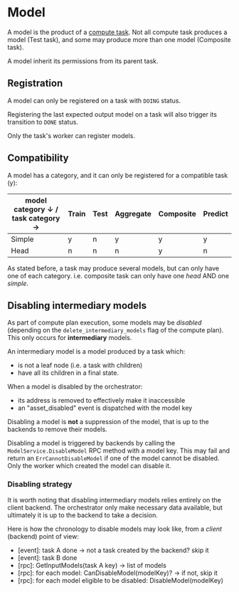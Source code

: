 # Model

A model is the product of a [compute task](./computetask.md).
Not all compute task produces a model (Test task), and some may produce more than one model (Composite task).

A model inherit its permissions from its parent task.

## Registration

A model can only be registered on a task with `DOING` status.

Registering the last expected output model on a task will also trigger its transition to `DONE` status.

Only the task's worker can register models.

## Compatibility

A model has a category, and it can only be registered for a compatible task (y):

| model category ↓ / task category → | Train | Test | Aggregate | Composite | Predict |
|------------------------------------|-------|------|-----------|-----------|---------|
| Simple                             | y     | n    | y         | y         | y       |
| Head                               | n     | n    | n         | y         | n       |

As stated before, a task may produce several models, but can only have one of each category.
i.e. composite task can only have one *head* AND one *simple*.

## Disabling intermediary models

As part of compute plan execution, some models may be *disabled* (depending on the `delete_intermediary_models` flag of the compute plan).
This only occurs for **intermediary** models.

An intermediary model is a model produced by a task which:
- is not a leaf node (i.e. a task with children)
- have all its children in a final state.

When a model is disabled by the orchestrator:
- its address is removed to effectively make it inaccessible
- an "asset_disabled" event is dispatched with the model key

Disabling a model is **not** a suppression of the model, that is up to the backends to remove their models.

Disabling a model is triggered by backends by calling the `ModelService.DisableModel` RPC method with a model key.
This may fail and return an `ErrCannotDisableModel` if one of the model cannot be disabled.
Only the worker which created the model can disable it.

### Disabling strategy

It is worth noting that disabling intermediary models relies entirely on the client backend.
The orchestrator only make necessary data available, but ultimately it is up to the backend to take a decision.

Here is how the chronology to disable models may look like, from a *client* (backend) point of view:

- [event]: task A done -> not a task created by the backend? skip it
- [event]: task B done
- [rpc]: GetInputModels(task A key) -> list of models
- [rpc]: for each model: CanDisableModel(modelKey)? -> if not, skip it
- [rpc]: for each model eligible to be disabled: DisableModel(modelKey)
